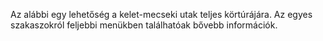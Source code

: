 Az alábbi egy lehetőség a kelet-mecseki utak teljes körtúrájára. Az egyes szakaszokról feljebbi menükben találhatóak bővebb információk.
